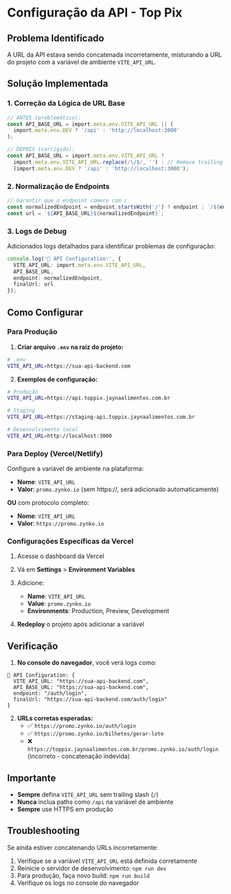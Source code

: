 # Configuração da API - Top Pix

## Problema Identificado

A URL da API estava sendo concatenada incorretamente, misturando a URL do projeto com a variável de ambiente `VITE_API_URL`.

## Solução Implementada

### 1. Correção da Lógica de URL Base

```typescript
// ANTES (problemático):
const API_BASE_URL = import.meta.env.VITE_API_URL || (
  import.meta.env.DEV ? '/api' : 'http://localhost:3000'
);

// DEPOIS (corrigido):
const API_BASE_URL = import.meta.env.VITE_API_URL ? 
  import.meta.env.VITE_API_URL.replace(/\/$/, '') : // Remove trailing slash se existir
  (import.meta.env.DEV ? '/api' : 'http://localhost:3000');
```

### 2. Normalização de Endpoints

```typescript
// Garantir que o endpoint comece com /
const normalizedEndpoint = endpoint.startsWith('/') ? endpoint : `/${endpoint}`;
const url = `${API_BASE_URL}${normalizedEndpoint}`;
```

### 3. Logs de Debug

Adicionados logs detalhados para identificar problemas de configuração:

```typescript
console.log('🔧 API Configuration:', {
  VITE_API_URL: import.meta.env.VITE_API_URL,
  API_BASE_URL,
  endpoint: normalizedEndpoint,
  finalUrl: url
});
```

## Como Configurar

### Para Produção

1. **Criar arquivo `.env` na raiz do projeto:**

```bash
# .env
VITE_API_URL=https://sua-api-backend.com
```

2. **Exemplos de configuração:**

```bash
# Produção
VITE_API_URL=https://api.toppix.jaynaalimentos.com.br

# Staging
VITE_API_URL=https://staging-api.toppix.jaynaalimentos.com.br

# Desenvolvimento local
VITE_API_URL=http://localhost:3000
```

### Para Deploy (Vercel/Netlify)

Configure a variável de ambiente na plataforma:

- **Nome**: `VITE_API_URL`
- **Valor**: `promo.zynko.io` (sem https://, será adicionado automaticamente)

**OU** com protocolo completo:

- **Nome**: `VITE_API_URL`
- **Valor**: `https://promo.zynko.io`

### Configurações Específicas da Vercel

1. Acesse o dashboard da Vercel
2. Vá em **Settings** > **Environment Variables**
3. Adicione:
   - **Name**: `VITE_API_URL`
   - **Value**: `promo.zynko.io`
   - **Environments**: Production, Preview, Development

4. **Redeploy** o projeto após adicionar a variável

## Verificação

1. **No console do navegador**, você verá logs como:

```
🔧 API Configuration: {
  VITE_API_URL: "https://sua-api-backend.com",
  API_BASE_URL: "https://sua-api-backend.com",
  endpoint: "/auth/login",
  finalUrl: "https://sua-api-backend.com/auth/login"
}
```

2. **URLs corretas esperadas:**
   - ✅ `https://promo.zynko.io/auth/login`
   - ✅ `https://promo.zynko.io/bilhetes/gerar-lote`
   - ❌ `https://toppix.jaynaalimentos.com.br/promo.zynko.io/auth/login` (incorreto - concatenação indevida)

## Importante

- **Sempre** defina `VITE_API_URL` sem trailing slash (`/`)
- **Nunca** inclua paths como `/api` na variável de ambiente
- **Sempre** use HTTPS em produção

## Troubleshooting

Se ainda estiver concatenando URLs incorretamente:

1. Verifique se a variável `VITE_API_URL` está definida corretamente
2. Reinicie o servidor de desenvolvimento: `npm run dev`
3. Para produção, faça novo build: `npm run build`
4. Verifique os logs no console do navegador 